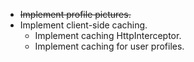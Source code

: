 * ~~Implement profile pictures.~~
* Implement client-side caching.
    * Implement caching HttpInterceptor.
    * Implement caching for user profiles.
